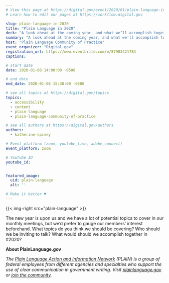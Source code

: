 ```yaml
---
# View this page at https://digital.gov/event/2020/01/plain-language-in-2020
# Learn how to edit our pages at https://workflow.digital.gov

slug: plain-language-in-2020
title: "Plain Language in 2020"
deck: "A look ahead at the coming year, and what we’ll accomplish together"
summary: "A look ahead at the coming year, and what we’ll accomplish together."
host: "Plain Language Community of Practice"
event_organizer: "Digital.gov"
registration_url: https://www.eventbrite.com/e/87983421783
captions:

# start date
date: 2020-01-08 14:00:00 -0500

# end date
end_date: 2020-01-08 15:30:00 -0500

# see all topics at https://digital.gov/topics
topics:
  - accessibility
  - content
  - plain-language
  - plain-language-community-of-practice

# see all authors at https://digital.gov/authors
authors:
  - katherine-spivey

# Event platform (zoom, youtube_live, adobe_connect)
event_platform: zoom

# YouTube ID
youtube_id:


featured_image:
  uid: plain-language
  alt: ''

# Make it better ♥
---
```


{{< img-right src="plain-language" >}}

The new year is upon us and we have a lot of potential topics to cover in our monthly meetings, but we’d prefer to gauge our members’ interest beforehand. What topics do you think we should be covering? Who should we be inviting to talk? What would should we accomplish together in #2020?


**About PlainLanguage.gov**

_The [Plain Language Action and Information Network](https://www.plainlanguage.gov/about/) (PLAIN) is a group of federal employees from different agencies and specialties who support the use of clear communication in government writing. Visit [plainlanguage.gov](https://www.plainlanguage.gov/) or [join the community](https://www.digitalgov.gov/communities/plain-language/)._
